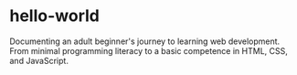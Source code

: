 # hello-world
Documenting an adult beginner's journey to learning web development. From minimal programming literacy to a basic competence in HTML, CSS, and JavaScript.
